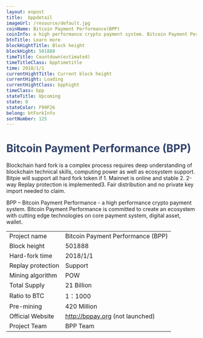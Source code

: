 ```yaml
---
layout: enpost
title:  bppdetail
imageUrl: /resource/default.jpg
coinName: Bitcoin Payment Performance(BPP)
coinInfo: a high performance crypto payment system. Bitcoin Payment Performance is committed to create an ecosystem with cutting edge technologies on core payment system, digital asset, wallet.
btnTitle: Learn more
blockHightTitle: Block height
blockHight: 501888
timeTitle: Countdown(estimated)
timeTitleClass: bpptimetitle
time: 2018/1/1
currentHightTitle: Current block height
currentHight: Loading
currentHightClass: bpphight
timeClass: bpp
stateTitle: Upcoming
state: 0
stateColor: F99F26
belong: btForkInfo
sortNumber: 125
---
```

<h1 style="color: #2F416A">Bitcoin Payment Performance (BPP)</h1>
<p class="summarytxt">Blockchain hard fork is a complex process requires deep understanding of blockchain technical skills, computing power as well as ecosystem support. Bitpie will support all hard fork token if 1. Mainnet is online and stable 2. 2-way Replay protection is implemented3. Fair distribution and no private key import needed to claim.
</p>
<p>BPP – Bitcoin Payment Performance -  a high performance crypto payment system. Bitcoin Payment Performance is committed to create an ecosystem with cutting edge technologies on core payment system, digital asset, wallet.
</p>
<table class="center">
  <tbody>
    <tr>
        <td class="tablehalf">Project name</td>
        <td class="tablehalf">Bitcoin Payment Performance (BPP)</td>
    </tr>
    <tr>
        <td>Block height</td>
        <td>501888</td>
    </tr>
    <tr>
        <td>Hard-fork time</td>
        <td>2018/1/1</td>
    </tr>
    <tr>
        <td>Replay protection</td>
        <td>Support</td>
    </tr>
    <tr>
        <td>Mining algorithm</td>
        <td>POW</td>
    </tr>
    <tr>
        <td>Total Supply</td>
        <td>21 Billion</td>
    </tr>
    <tr>
        <td>Ratio to BTC</td>
        <td>1：1000</td>
    </tr>
    <tr>
        <td>Pre-mining</td>
        <td>420 Million</td>
    </tr>
    <tr>
        <td>Official Website</td>
        <td><a href="http://bppay.org" target="_blank">http://bppay.org</a> (not launched) </td>
    </tr>
    <tr>
        <td>Project Team</td>
        <td>BPP Team</td>
    </tr>
  </tbody>
</table>